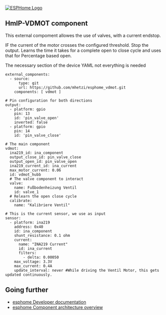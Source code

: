 <a href="https://esphome.io/">
  <picture>
    <source media="(prefers-color-scheme: dark)" srcset="./logo-text-on-dark.svg", alt="ESPHome Logo">
    <img src="./logo-text-on-light.svg" alt="ESPHome Logo">
  </picture>
</a>

## HmIP-VDMOT component
<p> This external compoment allowes the use of valves, with a current endstop. </p>
<p> 
IF the current of the motor crosses the configured threshold. Stop the output.
Learns the time it takes for a complete open to close cycle and uses that for Percentage based open.
</p>
<p>
The necessary section of the device YAML not everything is needed
</p>

```
external_components:
  - source:
      type: git
      url: https://github.com/mhetzi/esphome_vdmot.git
    components: [ vdmot ]

# Pin configuration for both directions
output:  
  - platform: gpio
    pin: 13
    id: 'pin_valve_open'
    inverted: false
  - platform: gpio
    pin: 14
    id: 'pin_valve_close'
    
# The main component
vdmot:
  ina219_id: ina_component
  output_close_id: pin_valve_close
  output_open_id: pin_valve_open
  ina219_current_id: ina_current
  max_motor_current: 0.06
  id: vdmot_hubb
  # The valve component to interact
  valve:
    name: Fußbodenheizung Ventil
    id: valve_1
  # Relearn the open close cycle
  calibrate:
    name: "Kalibriere Ventil"

# This is the current sensor, we use as input
sensor:
  - platform: ina219
    address: 0x40
    id: ina_component
    shunt_resistance: 0.1 ohm
    current:
      name: "INA219 Current"
      id: ina_current
      filters:
        - delta: 0.00050
    max_voltage: 3.3V
    max_current: 0.4A
    update_interval: never #While driving the Ventil Motor, this gets updated continuously.
```

## Going further

- [esphome Developer documentation](https://developers.esphome.io)
- [esphome Component architecture overview](https://developers.esphome.io/architecture/components/)
